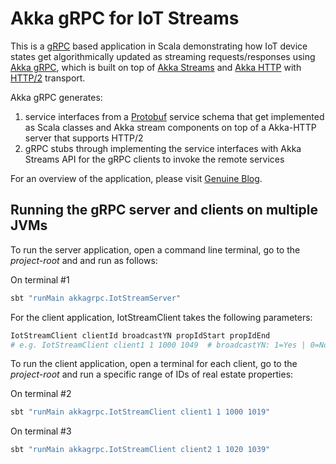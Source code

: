 # Akka gRPC for IoT Streams

This is a [gRPC](https://grpc.io/docs/what-is-grpc/core-concepts/) based application in Scala demonstrating how IoT device states get algorithmically updated as streaming requests/responses using [Akka gRPC](https://grpc.io/docs/what-is-grpc/core-concepts/), which is built on top of [Akka Streams](https://doc.akka.io/docs/akka/2.6/stream/index.html) and [Akka HTTP](https://doc.akka.io/docs/akka-http/10.5.3/index.html) with [HTTP/2](https://http2.github.io/) transport.

Akka gRPC generates:
1. service interfaces from a [Protobuf](https://protobuf.dev/) service schema that get implemented as Scala classes and Akka stream components on top of a Akka-HTTP server that supports HTTP/2
2. gRPC stubs through implementing the service interfaces with Akka Streams API for the gRPC clients to invoke the remote services

For an overview of the application, please visit [Genuine Blog](https://blog.genuine.com/2023/10/akka-grpc-for-iot-streams/).


## Running the gRPC server and clients on multiple JVMs


To run the server application, open a command line terminal, go to the *project-root* and and run as follows:

On terminal #1
```bash
sbt "runMain akkagrpc.IotStreamServer"
```

For the client application, IotStreamClient takes the following parameters:

```bash
IotStreamClient clientId broadcastYN propIdStart propIdEnd
# e.g. IotStreamClient client1 1 1000 1049  # broadcastYN: 1=Yes | 0=No

```

To run the client application, open a terminal for each client, go to the *project-root* and run a specific range of IDs of real estate properties:

On terminal #2
```bash
sbt "runMain akkagrpc.IotStreamClient client1 1 1000 1019"
```

On terminal #3
```bash
sbt "runMain akkagrpc.IotStreamClient client2 1 1020 1039"
```
